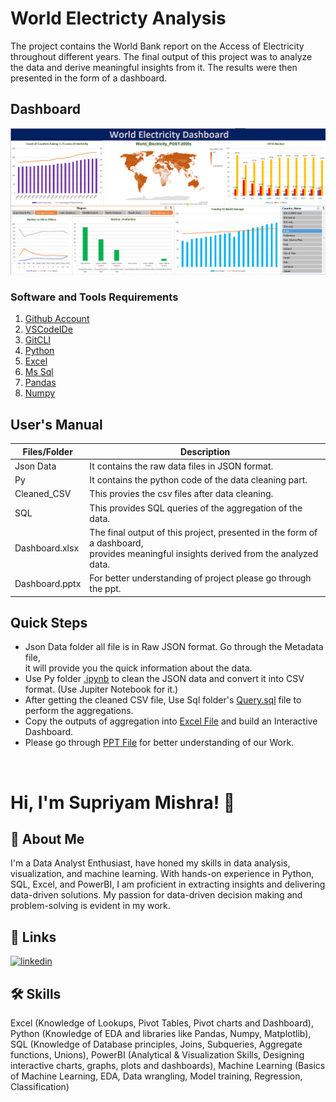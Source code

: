 
# World Electricty Analysis

The project contains the World Bank report on the Access of Electricity throughout different years. The final output of this project was to analyze the data and derive meaningful insights from it. The results were then presented in the form of a dashboard.


## Dashboard

![Dashboard](./Screenshots/Dashboard.png)


### Software and Tools Requirements

1. [Github Account](https://github.com)
2. [VSCodeIDe](https://code.visualstudio.com/)
3. [GitCLI](https://git-scm.com/downloads)
4. [Python](https://www.python.org/downloads/)
5. [Excel](https://www.office.com/)
6. [Ms Sql](https://www.microsoft.com/en-in/sql-server/sql-server-downloads)
7. [Pandas](https://pandas.pydata.org/docs/getting_started/install.html)
8. [Numpy](https://numpy.org/install/)
## User's Manual

| Files/Folder             | Description                                                                |
| ----------------- | ------------------------------------------------------------------ |
| Json Data |It contains the raw data files in JSON format. |
| Py | It contains the python code of the data cleaning part. |
| Cleaned_CSV | This provies the csv files after data cleaning.|
| SQL |This provides SQL queries of the aggregation of the data.|
| Dashboard.xlsx |The final output of this project, presented in the form of a dashboard,</br>provides meaningful insights derived from the analyzed data.|
| Dashboard.pptx|For better understanding of project please go through the ppt.|



## Quick Steps

- Json Data folder all file is in Raw JSON format. Go through the Metadata file,</br> it will provide you the quick information about the data.
- Use Py folder [.ipynb](https://github.com/Supriyam-Mishra/World-Bank-Electricity/tree/main/Py) to clean the JSON data and convert it into CSV format. (Use Jupiter Notebook for it.)
- After getting the cleaned CSV file, Use Sql folder's [Query.sql](https://github.com/Supriyam-Mishra/World-Bank-Electricity/blob/main/SQL/Query.sql) file to perform the aggregations.
- Copy the outputs of aggregation into [Excel File](https://github.com/Supriyam-Mishra/World-Bank-Electricity/blob/main/Dashboard.xlsx) and build an Interactive Dashboard.
- Please go through [PPT File](https://github.com/Supriyam-Mishra/World-Bank-Electricity/blob/main/Dashboard.pptx) for better understanding of our Work.

<br>

# Hi, I'm Supriyam Mishra! 👋





## 🚀 About Me
I'm a Data Analyst Enthusiast, have honed my skills in data analysis, visualization,
and machine learning. With hands-on experience in Python, SQL, Excel, and PowerBI, 
I am proficient in extracting insights and delivering data-driven solutions. My 
passion for data-driven decision making and problem-solving is evident in my work. 





## 🔗 Links
[![linkedin](https://img.shields.io/badge/linkedin-0A66C2?style=for-the-badge&logo=linkedin&logoColor=white)](https://www.linkedin.com/in/supriyam-mishra/)





## 🛠 Skills
Excel (Knowledge of Lookups, Pivot Tables, Pivot
charts and Dashboard),
Python (Knowledge of EDA and libraries like Pandas,
Numpy, Matplotlib),
SQL (Knowledge of Database principles, Joins, Subqueries, Aggregate functions, Unions),
PowerBI (Analytical & Visualization Skills, Designing
interactive charts, graphs, plots and dashboards),
Machine Learning (Basics of Machine Learning, EDA,
Data wrangling, Model training, Regression,
Classification)



                                        